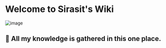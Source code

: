 # Welcome to Sirasit's Wiki
![image](https://user-images.githubusercontent.com/52594844/184217877-c0553898-410e-481d-ac07-4f97d371ec12.png)
## 🧙 All my knowledge is gathered in this one place.
